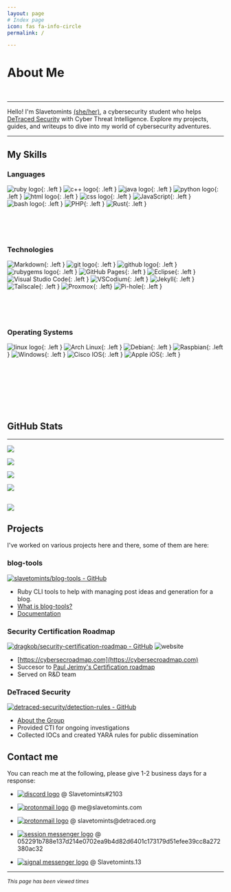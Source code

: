 ```yaml
---
layout: page
# Index page
icon: fas fa-info-circle
permalink: /

---
```


# About Me
<br>

<!-- For view counts -->
<script>
  document.addEventListener('DOMContentLoaded', () => {
    const pv = document.getElementById('pageviews');

    if (pv !== null) {
      const uri = location.pathname.replace(/\/$/, '');
      const url = `https://slavetomints.goatcounter.com/counter/${encodeURIComponent(uri)}.json`;

      fetch(url)
        .then((response) => response.json())
        .then((data) => {
          const count = data.count.replace(/\s/g, '');
          pv.innerText = new Intl.NumberFormat().format(count);
        })
        .catch((error) => {
          pv.innerText = '1';
        });
    }
  });
</script>

---

Hello! I'm Slavetomints <a href="https://www.lgbtqnation.com/2022/02/adding-pronouns-email-signatures/" title="Why include pronouns?">(she/her)</a>, a cybersecurity student who helps <a href="https://detraced.org"> DeTraced Security</a> with Cyber Threat Intelligence. Explore my projects, guides, and writeups to dive into my world of cybersecurity adventures.

---
## My Skills

<!-- From https://github.com/inttter/md-badges -->

### Languages
![ruby logo](https://img.shields.io/badge/Ruby-CB171E?logo=ruby&logoColor=fff){: .left }
![c++ logo](https://img.shields.io/badge/C++-%2300599C.svg?logo=c%2B%2B&logoColor=white){: .left }
![java logo](https://img.shields.io/badge/Java-%23ED8B00.svg?logo=openjdk&logoColor=white){: .left }
![python logo](https://img.shields.io/badge/Python-3776AB?logo=python&logoColor=fff){: .left }
![html logo](https://img.shields.io/badge/HTML-%23E34F26.svg?logo=html5&logoColor=white){: .left }
![css logo](https://img.shields.io/badge/CSS-1572B6?logo=css&logoColor=fff){: .left }
![JavaScript](https://img.shields.io/badge/JavaScript-F7DF1E?logo=javascript&logoColor=000){: .left }
![bash logo](https://img.shields.io/badge/Bash-000?logo=gnubash&logoColor=#4EAA25){: .left }
![PHP](https://img.shields.io/badge/php-%23777BB4.svg?&logo=php&logoColor=white){: .left }
![Rust](https://img.shields.io/badge/Rust-%23000000.svg?e&logo=rust&logoColor=white){: .left }

<br><br><br>

### Technologies

![Markdown](https://img.shields.io/badge/Markdown-%23000000.svg?logo=markdown&logoColor=white){: .left }
![git logo](https://img.shields.io/badge/Git-000?logo=git&logoColor=F05032){: .left }
![github logo](https://img.shields.io/badge/GitHub-000?logo=github&logoColor=fff){: .left }
![rubygems logo](https://img.shields.io/badge/RubyGems-CB171E?logo=rubygems&logoColor=fff){: .left }
![GitHub Pages](https://img.shields.io/badge/GitHub%20Pages-121013?logo=github&logoColor=white){: .left }
![Eclipse](https://img.shields.io/badge/Eclipse-FE7A16.svg?logo=Eclipse&logoColor=white){: .left }
![Visual Studio Code](https://custom-icon-badges.demolab.com/badge/Visual%20Studio%20Code-0078d7.svg?logo=vsc&logoColor=white){: .left }
![VSCodium](https://img.shields.io/badge/VSCodium-2F80ED?logo=vscodium&logoColor=fff){: .left }
![Jekyll](https://img.shields.io/badge/Jekyll-C00?logo=jekyll&logoColor=fff){: .left }
![Tailscale](https://img.shields.io/badge/Tailscale-242424?logo=tailscale){: .left }
![Proxmox](https://img.shields.io/badge/proxmox-000000?logo=proxmox&logoColor=E57000){: .left}
![Pi-hole](https://img.shields.io/badge/Pi--hole-96060C?logo=pihole){: .left }

<br><br><br>

### Operating Systems

![linux logo](https://img.shields.io/badge/Linux-%23000000.svg?logo=linux&logoColor=white){: .left }
![Arch Linux](https://img.shields.io/badge/Arch%20Linux-1793D1?logo=arch-linux&logoColor=fff){: .left }
![Debian](https://img.shields.io/badge/Debian-A81D33?logo=debian&logoColor=fff){: .left }
![Raspbian](https://img.shields.io/badge/Raspbian-%23A22846?logo=raspberrypi){: .left }
![Windows](https://custom-icon-badges.demolab.com/badge/Windows-0078D6?logo=windows11&logoColor=white){: .left }
![Cisco IOS](https://img.shields.io/badge/Cisco_IOS-1BA0D7?logo=cisco&logoColor=white){: .left }
![Apple iOS](https://img.shields.io/badge/Apple_iOS-000000?&logo=apple&logoColor=white){: .left }

<br><br><br><br><br><br>

## GitHub Stats

---
![](https://github-profile-summary-cards.vercel.app/api/cards/profile-details?username=slavetomints&theme=blueberry) 

![](https://readme-stats-fork-mauve.vercel.app/api/top-langs/?username=slavetomints&theme=blueberry&hide=html,css&hide_border=false&no-bg=true&no-frame=true&layout=compact&langs_count=10)

![](https://readme-stats-fork-mauve.vercel.app/api/?username=slavetomints&theme=blueberry&rank_icon=github&show_icons=true&count_private=true)

![](https://github-readme-streak-stats-five-roan.vercel.app?user=slavetomints&theme=blueberry)

![](https://github-profile-trophy.vercel.app/?username=slavetomints&theme=aura)
---

## Projects
I've worked on various projects here and there, some of them are here:

### blog-tools
[![slavetomints/blog-tools - GitHub](https://gh-card.dev/repos/slavetomints/blog-tools.svg)](https://github.com/slavetomints/blog-tools)

- Ruby CLI tools to help with managing post ideas and generation for a blog.
- [What is blog-tools?](/posts/blog-what-is-blog-tools/)
- [Documentation](https://slavetomints.com/blog-tools)

### Security Certification Roadmap
[![dragkob/security-certification-roadmap - GitHub](https://gh-card.dev/repos/dragkob/security-certification-roadmap.svg)](https://github.com/dragkob/security-certification-roadmap)
![website](https://dragkob.com/MainWeb/images/certifications/seccertroadmapOverall.png)

- [https://cybersecroadmap.com](https://cybersecroadmap.com)
- Succesor to [Paul Jerimy's Certification roadmap](https://pauljerimy.com/security-certification-roadmap/)
- Served on R&D team

### DeTraced Security
[![detraced-security/detection-rules - GitHub](https://gh-card.dev/repos/detraced-security/detection-rules.svg)](https://github.com/detraced-security/detection-rules)
- [About the Group](https://detraced.org/about/)
- Provided CTI for ongoing investigations
- Collected IOCs and created YARA rules for public dissemination

## Contact me
You can reach me at the following, please give 1-2 business days for a response:
<ul>
  <li><p><a href="https://discord.com/users/703115086935359568" target="_blank"><img src="https://img.shields.io/badge/discord-5865F2?logo=discord&logoColor=white" alt="discord logo"></a> @ Slavetomints#2103</p></li>
  <li><p><a href="mailto:me@slavetomints.com" ><img src="https://img.shields.io/badge/Proton%20Mail-6D4AFF?logo=protonmail&logoColor=fff" alt="protonmail logo"></a> @ me@slavetomints.com</p></li>
  <li><p><a href="mailto:slavetomints@detraced.org" ><img src="https://img.shields.io/badge/Proton%20Mail-6D4AFF?logo=protonmail&logoColor=fff" alt="protonmail logo"></a> @ slavetomints@detraced.org</p></li>
  <li><p><a href="https://getsession.org/download"><img src="https://img.shields.io/badge/Session-000?logo=session&logoColor=fff" alt="session messenger logo"></a> @ 052291b788e137d214e0702ea9b4d82d6401c173179d51efee39cc8a272380ac32</p></li>
  <li><p><a href="https://signal.me/#eu/4kaKfZ0tEmmnlbiM6i0ifKlUNDMyn0TWtdlaiysh72I0UR_goNpAw4acLCFRqyt-" ><img src="https://img.shields.io/badge/Signal-3A76F0?logo=signal&logoColor=fff" alt="signal messenger logo"></a> @ Slavetomints.13</p></li>
</ul>

---
<div style="font-size: 12px"><span><i>This page has been viewed <em id="pageviews"></em> times</i></span></div>
